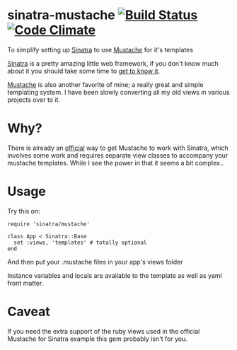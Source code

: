 sinatra-mustache [![Build Status](https://travis-ci.org/beatrichartz/sinatra-mustache.png?branch=master)](https://travis-ci.org/beatrichartz/sinatra-mustache) [![Code Climate](https://codeclimate.com/badge.png)](https://codeclimate.com/github/beatrichartz/sinatra-mustache)
================

To simplify setting up [Sinatra][1] to use [Mustache][2] for it's templates

[Sinatra][1] is a pretty amazing little web framework, if you don't know much
about it you should take some time to [get to know it][4].

[Mustache][2] is also another favorite of mine; a really great and simple
templating system. I have been slowly converting all my old views in various
projects over to it.

Why?
====

There is already an [official][3] way to get Mustache to work with Sinatra, which
involves some work and requires separate view classes to accompany your
mustache templates. While I see the power in that it seems a bit complex..

Usage
=====

Try this on:

    require 'sinatra/mustache'

    class App < Sinatra::Base
      set :views, 'templates' # totally optional
    end

And then put your .mustache files in your app's views folder

Instance variables and locals are available to the template as well as yaml
front matter.

Caveat
======

If you need the extra support of the ruby views used in the official Mustache
for Sinatra example this gem probably isn't for you.

[1]: http://www.sinatrarb.com/
[2]: http://mustache.github.com/
[3]: https://github.com/defunkt/mustache-sinatra-example
[4]: http://sinatra-book.gittr.com/
